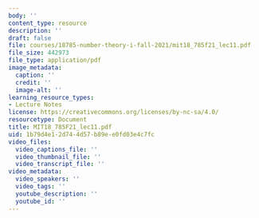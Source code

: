 ```yaml
---
body: ''
content_type: resource
description: ''
draft: false
file: courses/18785-number-theory-i-fall-2021/mit18_785f21_lec11.pdf
file_size: 442973
file_type: application/pdf
image_metadata:
  caption: ''
  credit: ''
  image-alt: ''
learning_resource_types:
- Lecture Notes
license: https://creativecommons.org/licenses/by-nc-sa/4.0/
resourcetype: Document
title: MIT18_785F21_lec11.pdf
uid: 1b79d4e1-2d74-4d57-b89e-e0fd03e4c7fc
video_files:
  video_captions_file: ''
  video_thumbnail_file: ''
  video_transcript_file: ''
video_metadata:
  video_speakers: ''
  video_tags: ''
  youtube_description: ''
  youtube_id: ''
---
```

